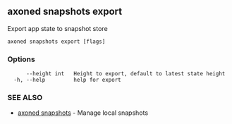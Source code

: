 ## axoned snapshots export

Export app state to snapshot store

```
axoned snapshots export [flags]
```

### Options

```
      --height int   Height to export, default to latest state height
  -h, --help         help for export
```

### SEE ALSO

* [axoned snapshots](axoned_snapshots.md)	 - Manage local snapshots
